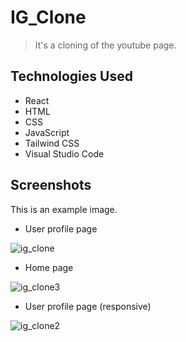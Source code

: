 # IG_Clone
 >It's a cloning of the youtube page.

## Technologies Used
- React 
- HTML 
- CSS
- JavaScript
- Tailwind CSS 
- Visual Studio Code 

## Screenshots
This is an example image.
- User profile page 

![ig_clone](https://user-images.githubusercontent.com/78865194/200793955-3cbc631c-f39d-476d-bb49-513fdc6f76ef.png)
- Home page

![ig_clone3](https://user-images.githubusercontent.com/78865194/200794014-63f1563e-4a1f-4c04-99cc-fcec84dadc5a.png)
- User profile page (responsive)

![ig_clone2](https://user-images.githubusercontent.com/78865194/200794000-47d7f70f-e265-474d-adb9-0847d9be1a18.png)
